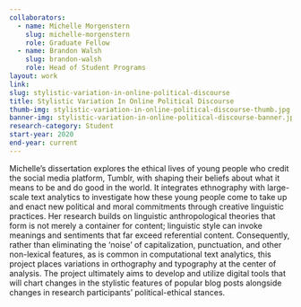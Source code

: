 ```yaml
---
collaborators:
  - name: Michelle Morgenstern
    slug: michelle-morgenstern
    role: Graduate Fellow
  - name: Brandon Walsh
    slug: brandon-walsh
    role: Head of Student Programs
layout: work
link:
slug: stylistic-variation-in-online-political-discourse
title: Stylistic Variation In Online Political Discourse
thumb-img: stylistic-variation-in-online-political-discourse-thumb.jpg
banner-img: stylistic-variation-in-online-political-discourse-banner.jpg
research-category: Student
start-year: 2020
end-year: current
---
```

Michelle’s dissertation explores the ethical lives of young people who credit the social media platform, Tumblr, with shaping their beliefs about what it means to be and do good in the world. It integrates ethnography with large-scale text analytics to investigate how these young people come to take up and enact new political and moral commitments through creative linguistic practices. Her research builds on linguistic anthropological theories that form is not merely a container for content; linguistic style can invoke meanings and sentiments that far exceed referential content. Consequently, rather than eliminating the ‘noise’ of capitalization, punctuation, and other non-lexical features, as is common in computational text analytics, this project places variations in orthography and typography at the center of analysis. The project ultimately aims to develop and utilize digital tools that will chart changes in the stylistic features of popular blog posts alongside changes in research participants’ political-ethical stances.
